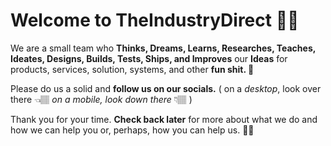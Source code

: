 # Welcome to TheIndustryDirect 🤙🏽

We are a small team who **Thinks, Dreams, Learns, Researches, Teaches, Ideates, Designs, Builds, Tests, Ships, and Improves** our **Ideas** for products, services, solution, systems, and other **fun shit. 💩**

Please do us a solid and **follow us on our socials.**
( on a *desktop*, look over there 👈🏽
_on a *mobile*, look down there_ 👇🏽 )

Thank you for your time. **Check back later** for more about what we do and how we can help you or, perhaps, how you can help us. 👋🏽

